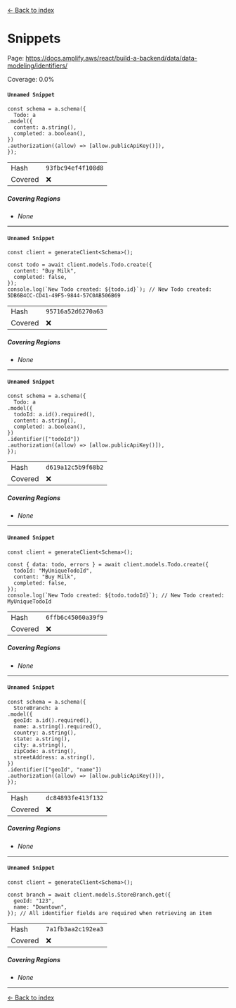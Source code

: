 [<- Back to index](../../../../../../docs-pages.md)

#  Snippets

Page: https://docs.amplify.aws/react/build-a-backend/data/data-modeling/identifiers/

Coverage: 0.0%

#### `Unnamed Snippet`

~~~
const schema = a.schema({
  Todo: a
.model({
  content: a.string(),
  completed: a.boolean(),
})
.authorization((allow) => [allow.publicApiKey()]),
});

~~~

| | |
| -- | -- |
| Hash | `93fbc94ef4f108d8` |
| Covered | ❌ |

##### Covering Regions

- *None*

---

#### `Unnamed Snippet`

~~~
const client = generateClient<Schema>();

const todo = await client.models.Todo.create({
  content: "Buy Milk",
  completed: false,
});
console.log(`New Todo created: ${todo.id}`); // New Todo created: 5DB6B4CC-CD41-49F5-9844-57C0AB506B69

~~~

| | |
| -- | -- |
| Hash | `95716a52d6270a63` |
| Covered | ❌ |

##### Covering Regions

- *None*

---

#### `Unnamed Snippet`

~~~
const schema = a.schema({
  Todo: a
.model({
  todoId: a.id().required(),
  content: a.string(),
  completed: a.boolean(),
})
.identifier(["todoId"])
.authorization((allow) => [allow.publicApiKey()]),
});

~~~

| | |
| -- | -- |
| Hash | `d619a12c5b9f68b2` |
| Covered | ❌ |

##### Covering Regions

- *None*

---

#### `Unnamed Snippet`

~~~
const client = generateClient<Schema>();

const { data: todo, errors } = await client.models.Todo.create({
  todoId: "MyUniqueTodoId",
  content: "Buy Milk",
  completed: false,
});
console.log(`New Todo created: ${todo.todoId}`); // New Todo created: MyUniqueTodoId

~~~

| | |
| -- | -- |
| Hash | `6ffb6c45060a39f9` |
| Covered | ❌ |

##### Covering Regions

- *None*

---

#### `Unnamed Snippet`

~~~
const schema = a.schema({
  StoreBranch: a
.model({
  geoId: a.id().required(),
  name: a.string().required(),
  country: a.string(),
  state: a.string(),
  city: a.string(),
  zipCode: a.string(),
  streetAddress: a.string(),
})
.identifier(["geoId", "name"])
.authorization((allow) => [allow.publicApiKey()]),
});

~~~

| | |
| -- | -- |
| Hash | `dc84893fe413f132` |
| Covered | ❌ |

##### Covering Regions

- *None*

---

#### `Unnamed Snippet`

~~~
const client = generateClient<Schema>();

const branch = await client.models.StoreBranch.get({
  geoId: "123",
  name: "Downtown",
}); // All identifier fields are required when retrieving an item

~~~

| | |
| -- | -- |
| Hash | `7a1fb3aa2c192ea3` |
| Covered | ❌ |

##### Covering Regions

- *None*

---

[<- Back to index](../../../../../../docs-pages.md)
